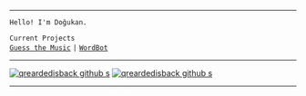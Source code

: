 

---

 `Hello! I'm Doğukan.`
 
  `Current Projects`<br />
  [`Guess the Music`](https://guessthemusic.net) `|` [`WordBot`](https://wordbot.xyz)

---

[![qreardedisback github s](https://github-readme-stats.vercel.app/api?username=qreardedisback&title_color=FFFFFF&bg_color=000000&icon_color=f5ac02&text_color=FFFFFF&show_icons=true)](https://github.com/qreardedisback)
[![qreardedisback github s](https://github-readme-stats.vercel.app/api/pin/?username=qreardedwashere-cf&bg_color=000000&icon_color=f5ac02&text_color=FFFFFF&title_color=FFFFFF&repo=qreardedwashere.cf)](https://github.com/qreardedwashere-cf/qreardedwashere.cf)

---
